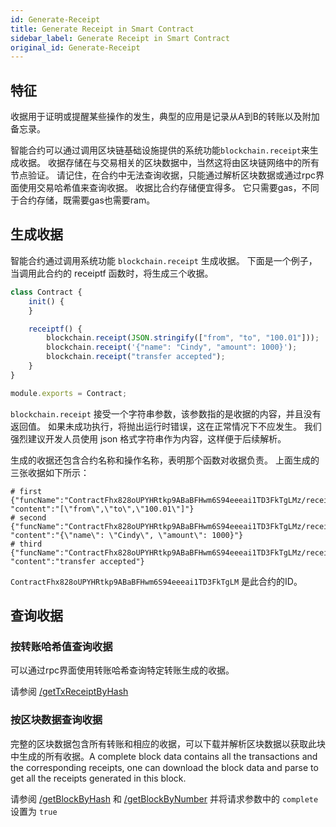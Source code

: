 ```yaml
---
id: Generate-Receipt
title: Generate Receipt in Smart Contract
sidebar_label: Generate Receipt in Smart Contract
original_id: Generate-Receipt
---
```


## 特征

收据用于证明或提醒某些操作的发生，典型的应用是记录从A到B的转账以及附加备忘录。

智能合约可以通过调用区块链基础设施提供的系统功能`blockchain.receipt`来生成收据。 收据存储在与交易相关的区块数据中，当然这将由区块链网络中的所有节点验证。 请记住，在合约中无法查询收据，只能通过解析区块数据或通过rpc界面使用交易哈希值来查询收据。
收据比合约存储便宜得多。 它只需要gas，不同于合约存储，既需要gas也需要ram。

## 生成收据

智能合约通过调用系统功能 `blockchain.receipt` 生成收据。 下面是一个例子，当调用此合约的 receiptf 函数时，将生成三个收据。

```js
class Contract {
    init() {
    }

    receiptf() {
        blockchain.receipt(JSON.stringify(["from", "to", "100.01"]));
        blockchain.receipt('{"name": "Cindy", "amount": 1000}');
        blockchain.receipt("transfer accepted");
    }
}

module.exports = Contract;
```

`blockchain.receipt` 接受一个字符串参数，该参数指的是收据的内容，并且没有返回值。 如果未成功执行，将抛出运行时错误，这在正常情况下不应发生。 我们强烈建议开发人员使用 json 格式字符串作为内容，这样便于后续解析。

生成的收据还包含合约名称和操作名称，表明那个函数对收据负责。 上面生成的三张收据如下所示：

```console
# first
{"funcName":"ContractFhx828oUPYHRtkp9ABaBFHwm6S94eeeai1TD3FkTgLMz/receiptf", "content":"[\"from\",\"to\",\"100.01\"]"}
# second
{"funcName":"ContractFhx828oUPYHRtkp9ABaBFHwm6S94eeeai1TD3FkTgLMz/receiptf", "content":"{\"name\": \"Cindy\", \"amount\": 1000}"}
# third
{"funcName":"ContractFhx828oUPYHRtkp9ABaBFHwm6S94eeeai1TD3FkTgLMz/receiptf", "content":"transfer accepted"}
```
`ContractFhx828oUPYHRtkp9ABaBFHwm6S94eeeai1TD3FkTgLM` 是此合约的ID。

## 查询收据

### 按转账哈希值查询收据

可以通过rpc界面使用转账哈希查询特定转账生成的收据。

请参阅 [/getTxReceiptByHash](6-reference/API.md#gettxreceiptbyhash-hash)


### 按区块数据查询收据

完整的区块数据包含所有转账和相应的收据，可以下载并解析区块数据以获取此块中生成的所有收据。A complete block data contains all the transactions and the corresponding receipts, one can download the block data and
parse to get all the receipts generated in this block.

请参阅 [ /getBlockByHash](6-reference/API.md#getblockbyhash-hash-complete) 和 [/getBlockByNumber](6-reference/API.md#getblockbynumber-number-complete)
并将请求参数中的 `complete` 设置为 `true`
